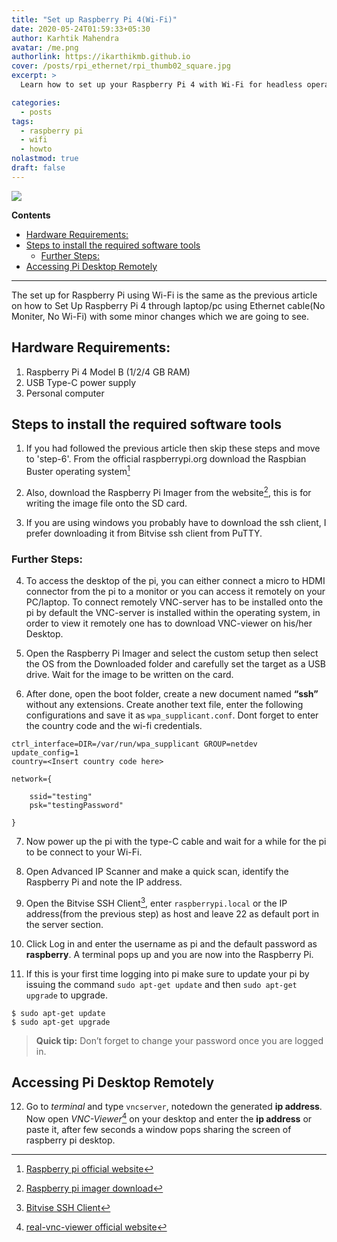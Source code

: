 ```yaml
---
title: "Set up Raspberry Pi 4(Wi-Fi)"
date: 2020-05-24T01:59:33+05:30
author: Karhtik Mahendra
avatar: /me.png
authorlink: https://ikarthikmb.github.io
cover: /posts/rpi_ethernet/rpi_thumb02_square.jpg
excerpt: >
  Learn how to set up your Raspberry Pi 4 with Wi-Fi for headless operation. This guide covers OS installation, configuring Wi-Fi credentials, enabling SSH, and remotely accessing the Pi desktop using VNC Viewer.

categories:
  - posts
tags:
  - raspberry pi
  - wifi
  - howto
nolastmod: true
draft: false
---
```


![](/posts/rpi_ethernet/rpi_thumb02.jpg)

**Contents**


<!-- @import "[TOC]" {cmd="toc" depthFrom=2 depthTo=6 orderedList=true} -->

<!-- code_chunk_output -->

- [Hardware Requirements:](#hardware-requirements)
- [Steps to install the required software tools](#steps-to-install-the-required-software-tools)
  - [Further Steps:](#further-steps)
- [Accessing Pi Desktop Remotely](#accessing-pi-desktop-remotely)

<!-- /code_chunk_output -->

---

The set up for Raspberry Pi using Wi-Fi is the same as the previous article on how to Set Up Raspberry Pi 4 through laptop/pc using Ethernet cable(No Moniter, No Wi-Fi) with some minor changes which we are going to see. 

## Hardware Requirements:

1. Raspberry Pi 4 Model B (1/2/4 GB RAM)     
2. USB Type-C power supply         
3. Personal computer

## Steps to install the required software tools

1. If you had followed the previous article then skip these steps and move to 'step-6'. From the official raspberrypi.org download the Raspbian Buster operating system[^1]

[^1]: [Raspberry pi official website](https://www.raspberrypi.org/software/operating-systems/)

2. Also, download the Raspberry Pi Imager from the website[^2], this is for writing the image file onto the SD card.

[^2]: [Raspberry pi imager download](https://www.raspberrypi.org/software/)

3. If you are using windows you probably have to download the ssh client, I prefer downloading it from Bitvise ssh client from PuTTY.

### Further Steps:

4. To access the desktop of the pi, you can either connect a micro to HDMI connector from the pi to a monitor or you can access it remotely on your PC/laptop. To connect remotely VNC-server has to be installed onto the pi by default the VNC-server is installed within the operating system, in order to view it remotely one has to download VNC-viewer on his/her Desktop.

5. Open the Raspberry Pi Imager and select the custom setup then select the OS from the Downloaded folder and carefully set the target as a USB drive. Wait for the image to be written on the card.

6. After done, open the boot folder, create a new document named **“ssh”** without any extensions. Create another text file, enter the following configurations and save it as `wpa_supplicant.conf`. Dont forget to enter the country code and the wi-fi credentials. 

```
ctrl_interface=DIR=/var/run/wpa_supplicant GROUP=netdev
update_config=1
country=<Insert country code here>

network={

    ssid="testing"
    psk="testingPassword"

}
```

7. Now power up the pi with the type-C cable and wait for a while for the pi to be connect to your Wi-Fi.

8. Open Advanced IP Scanner and make a quick scan, identify the Raspberry Pi and note the IP address.

9. Open the Bitvise SSH Client[^3], enter `raspberrypi.local` or the IP address(from the previous step) as host and leave 22 as default port in the server section.

[^3]: [Bitvise SSH Client](https://putty.org/)

10. Click Log in and enter the username as pi and the default password as **raspberry**. A terminal pops up and you are now into the Raspberry Pi.

11. If this is your first time logging into pi make sure to update your pi by issuing the command `sudo apt-get update` and then `sudo apt-get upgrade` to upgrade. 

```
$ sudo apt-get update
$ sudo apt-get upgrade
```

> **Quick tip:** Don’t forget to change your password once you are logged in.

## Accessing Pi Desktop Remotely

12. Go to *terminal* and type `vncserver`, notedown the generated **ip address**. Now open *VNC-Viewer*[^4] on your desktop and enter the **ip address** or paste it, after few seconds a window pops sharing the screen of raspberry pi desktop. 

[^4]: [real-vnc-viewer official website](https://www.realvnc.com/en/connect/download/viewer/)

